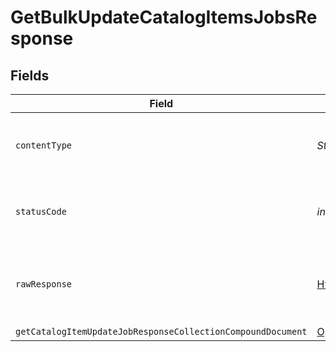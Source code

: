 # GetBulkUpdateCatalogItemsJobsResponse


## Fields

| Field                                                                                                                                                        | Type                                                                                                                                                         | Required                                                                                                                                                     | Description                                                                                                                                                  |
| ------------------------------------------------------------------------------------------------------------------------------------------------------------ | ------------------------------------------------------------------------------------------------------------------------------------------------------------ | ------------------------------------------------------------------------------------------------------------------------------------------------------------ | ------------------------------------------------------------------------------------------------------------------------------------------------------------ |
| `contentType`                                                                                                                                                | *String*                                                                                                                                                     | :heavy_check_mark:                                                                                                                                           | HTTP response content type for this operation                                                                                                                |
| `statusCode`                                                                                                                                                 | *int*                                                                                                                                                        | :heavy_check_mark:                                                                                                                                           | HTTP response status code for this operation                                                                                                                 |
| `rawResponse`                                                                                                                                                | [HttpResponse\<InputStream>](https://docs.oracle.com/en/java/javase/11/docs/api/java.net.http/java/net/http/HttpResponse.html)                               | :heavy_check_mark:                                                                                                                                           | Raw HTTP response; suitable for custom response parsing                                                                                                      |
| `getCatalogItemUpdateJobResponseCollectionCompoundDocument`                                                                                                  | [Optional\<GetCatalogItemUpdateJobResponseCollectionCompoundDocument>](../../models/components/GetCatalogItemUpdateJobResponseCollectionCompoundDocument.md) | :heavy_minus_sign:                                                                                                                                           | Success                                                                                                                                                      |